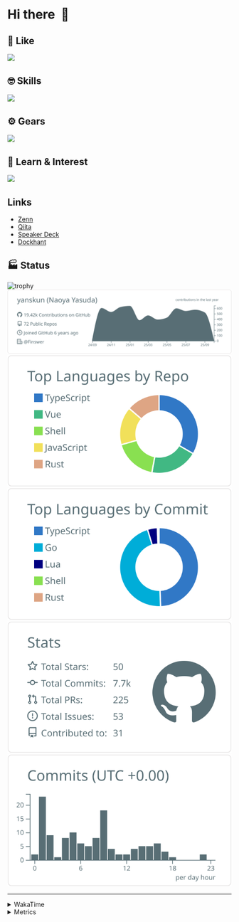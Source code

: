 # Hi there&nbsp; :wave:

## 💌 Like
<img src="https://go-skill-icons.vercel.app/api/icons?i=github" />

## 🤓 Skills
<img src="https://go-skill-icons.vercel.app/api/icons?i=js,ts,vue,nuxtjs,react,nextjs,go,lua,git" />

## ⚙️ Gears
<img src="https://go-skill-icons.vercel.app/api/icons?i=neovim,vscode,githubcopilot,alacritty,tmux" />

## 📖 Learn & Interest
<img src="https://go-skill-icons.vercel.app/api/icons?i=rust,deno,css,zig,playwright,githubactions,storybook,netlify,eslint" />

## Links
- [Zenn](https://zenn.dev/yanskun)
- [Qiita](https://qiita.com/yanskun)
- [Speaker Deck](https://speakerdeck.com/yanskun)
- [Dockhant](https://www.dockhunt.com/users/yanskun)

<!-- https://github.com/ryo-ma/github-profile-trophy -->

## 🏭 Status

<img src="https://github-profile-trophy.vercel.app/?username=yanskun&theme=onedark&row=1" alt="trophy">

<!-- https://github.com/vn7n24fzkq/github-profile-summary-cards -->
<picture>
  <source media="(prefers-color-scheme: dark)" srcset="https://raw.githubusercontent.com/yanskun/yanskun/master/profile-summary-card-output/nord_dark/0-profile-details.svg">
 <img src="https://raw.githubusercontent.com/yanskun/yanskun/master/profile-summary-card-output/default/0-profile-details.svg">
</picture>
<br>
<picture>
  <source media="(prefers-color-scheme: dark)" srcset="https://raw.githubusercontent.com/yanskun/yanskun/master/profile-summary-card-output/nord_dark/1-repos-per-language.svg">
 <img src="https://raw.githubusercontent.com/yanskun/yanskun/master/profile-summary-card-output/default/1-repos-per-language.svg">
</picture>
<picture>
  <source media="(prefers-color-scheme: dark)" srcset="https://raw.githubusercontent.com/yanskun/yanskun/master/profile-summary-card-output/nord_dark/2-most-commit-language.svg">
 <img src="https://raw.githubusercontent.com/yanskun/yanskun/master/profile-summary-card-output/default/2-most-commit-language.svg">
</picture>
<br>
<picture>
  <source media="(prefers-color-scheme: dark)" srcset="https://raw.githubusercontent.com/yanskun/yanskun/master/profile-summary-card-output/nord_dark/3-stats.svg">
 <img src="https://raw.githubusercontent.com/yanskun/yanskun/master/profile-summary-card-output/default/3-stats.svg">
</picture>
<picture>
  <source media="(prefers-color-scheme: dark)" srcset="https://raw.githubusercontent.com/yanskun/yanskun/master/profile-summary-card-output/nord_dark/4-productive-time.svg">
 <img src="https://raw.githubusercontent.com/yanskun/yanskun/master/profile-summary-card-output/default/4-productive-time.svg">
</picture>

---

<details>
  <summary>WakaTime</summary>
<!--START_SECTION:waka-->
![Code Time](http://img.shields.io/badge/Code%20Time-2%2C737%20hrs%202%20mins-blue)

**🐱 My GitHub Data** 

> 📦 156.6 kB Used in GitHub's Storage 
 > 
> 🏆 4,658 Contributions in the Year 2025
 > 
> 💼 Opted to Hire
 > 
> 📜 133 Public Repositories 
 > 
> 🔑 6 Private Repositories 
 > 
**I'm an Early 🐤** 

```text
🌞 Morning                16178 commits       ████░░░░░░░░░░░░░░░░░░░░░   16.12 % 
🌆 Daytime                59755 commits       ███████████████░░░░░░░░░░   59.55 % 
🌃 Evening                20756 commits       █████░░░░░░░░░░░░░░░░░░░░   20.68 % 
🌙 Night                  3658 commits        █░░░░░░░░░░░░░░░░░░░░░░░░   03.65 % 
```
📅 **I'm Most Productive on Tuesday** 

```text
Monday                   15766 commits       ████░░░░░░░░░░░░░░░░░░░░░   15.71 % 
Tuesday                  21406 commits       █████░░░░░░░░░░░░░░░░░░░░   21.33 % 
Wednesday                20558 commits       █████░░░░░░░░░░░░░░░░░░░░   20.49 % 
Thursday                 18990 commits       █████░░░░░░░░░░░░░░░░░░░░   18.92 % 
Friday                   18427 commits       █████░░░░░░░░░░░░░░░░░░░░   18.36 % 
Saturday                 2114 commits        █░░░░░░░░░░░░░░░░░░░░░░░░   02.11 % 
Sunday                   3086 commits        █░░░░░░░░░░░░░░░░░░░░░░░░   03.08 % 
```


📊 **This Week I Spent My Time On** 

```text
🕑︎ Time Zone: Asia/Tokyo

💬 Programming Languages: 
TypeScript               31 hrs 56 mins      ████████████████████░░░░░   79.68 % 
Markdown                 2 hrs 25 mins       ██░░░░░░░░░░░░░░░░░░░░░░░   06.04 % 
Other                    1 hr 28 mins        █░░░░░░░░░░░░░░░░░░░░░░░░   03.70 % 
Go                       1 hr 5 mins         █░░░░░░░░░░░░░░░░░░░░░░░░   02.73 % 
Bash                     47 mins             ░░░░░░░░░░░░░░░░░░░░░░░░░   01.97 % 

🔥 Editors: 
Neovim                   37 hrs 33 mins      ███████████████████████░░   93.70 % 
VS Code                  2 hrs 31 mins       ██░░░░░░░░░░░░░░░░░░░░░░░   06.30 % 

💻 Operating System: 
Mac                      40 hrs 1 min        █████████████████████████   99.83 % 
Linux                    4 mins              ░░░░░░░░░░░░░░░░░░░░░░░░░   00.17 % 
```


 Last Updated on 01/10/2025 05:28:30 UTC
<!--END_SECTION:waka-->
</details>

<details>
  <summary>Metrics</summary>
  <img src="https://github.com/yanskun/yanskun/blob/main/github-metrics.svg" alt="Metrics">
</details>
